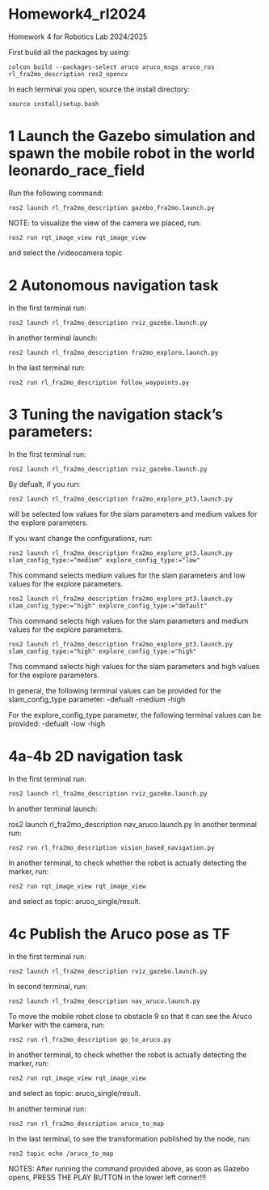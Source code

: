 # Homework4_rl2024
Homework 4 for Robotics Lab 2024/2025

First build all the packages by using:

```
colcon build --packages-select aruco aruco_msgs aruco_ros rl_fra2mo_description ros2_opencv
```
In each terminal you open, source the install directory:
```
source install/setup.bash
```
# 1 Launch the Gazebo simulation and spawn the mobile robot in the world leonardo_race_field
Run the following command:
```
ros2 launch rl_fra2mo_description gazebo_fra2mo.launch.py
```
NOTE: to visualize the view of the camera we placed, run:
```
ros2 run rqt_image_view rqt_image_view
```
and select the /videocamera topic


# 2 Autonomous navigation task
In the first terminal run:
```
ros2 launch rl_fra2mo_description rviz_gazebo.launch.py
```
In another terminal launch:
```
ros2 launch rl_fra2mo_description fra2mo_explore.launch.py
```
In the last terminal run:
```
ros2 run rl_fra2mo_description follow_waypoints.py 
```

# 3 Tuning the navigation stack’s parameters:
In the first terminal run:
```
ros2 launch rl_fra2mo_description rviz_gazebo.launch.py
```
By defualt, if you run:
```
ros2 launch rl_fra2mo_description fra2mo_explore_pt3.launch.py 
```
will be selected low values for the slam parameters and medium values for the explore parameters.

If you want change the configurations, run:
```
ros2 launch rl_fra2mo_description fra2mo_explore_pt3.launch.py slam_config_type:="medium" explore_config_type:="low"
```
This command selects medium values for the slam parameters and low values for the explore parameters.
```
ros2 launch rl_fra2mo_description fra2mo_explore_pt3.launch.py slam_config_type:="high" explore_config_type:="default"
```
This command selects high values for the slam parameters and medium values for the explore parameters.
```
ros2 launch rl_fra2mo_description fra2mo_explore_pt3.launch.py slam_config_type:="high" explore_config_type:="high"
```
This command selects high values for the slam parameters and high values for the explore parameters.

In general, the following terminal values can be provided for the slam_config_type parameter:
-defualt
-medium
-high

For the explore_config_type parameter, the following terminal values can be provided:
-defualt
-low
-high


# 4a-4b 2D navigation task
In the first terminal run:
```
ros2 launch rl_fra2mo_description rviz_gazebo.launch.py
```
In another terminal launch:

ros2 launch rl_fra2mo_description nav_aruco.launch.py
In another terminal run:
```
ros2 run rl_fra2mo_description vision_based_navigation.py
```
In another terminal, to check whether the robot is actually detecting the marker, run:
```
ros2 run rqt_image_view rqt_image_view 
```
and select as topic: aruco_single/result.


# 4c  Publish the Aruco pose as TF
In the first terminal run:
```
ros2 launch rl_fra2mo_description rviz_gazebo.launch.py
```
In second terminal, run:
```
ros2 launch rl_fra2mo_description nav_aruco.launch.py
```
To move the mobile robot close to obstacle 9 so that it can see the Aruco Marker with the camera, run:
```
ros2 run rl_fra2mo_description go_to_aruco.py
```
In another terminal, to check whether the robot is actually detecting the marker, run:
```
ros2 run rqt_image_view rqt_image_view
```
and select as topic: aruco_single/result.
 
In another terminal run:
```
ros2 run rl_fra2mo_description aruco_to_map
```
In the last terminal, to see the transformation published by the node, run:
```
ros2 topic echo /aruco_to_map
```
 
NOTES:
After running the command provided above, as soon as Gazebo opens, PRESS THE PLAY BUTTON in the lower left corner!!!
